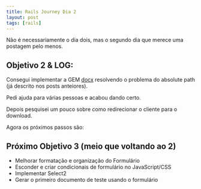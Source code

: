 ```yaml
---
title: Rails Journey Dia 2
layout: post
tags: [rails]
---
```

Não é necessariamente o dia dois, mas o segundo dia que merece uma postagem pelo menos.

## Objetivo 2 & LOG:

Consegui implementar a GEM [docx](https://github.com/ruby-docx/docx) resolvendo o problema do absolute path (já descrito nos posts anteiores).

Pedi ajuda para várias pessoas e acabou dando certo.

Depois pesquisei um pouco sobre como redirecionar o cliente para o download.

Agora os próximos passos são:

## Próximo Objetivo 3 (meio que voltando ao 2)
* Melhorar formatação e organização do Formulário
* Esconder e criar condicionais de formulário no JavaScript/CSS
* Implementar Select2
* Gerar o primeiro documento de teste usando o formulário
